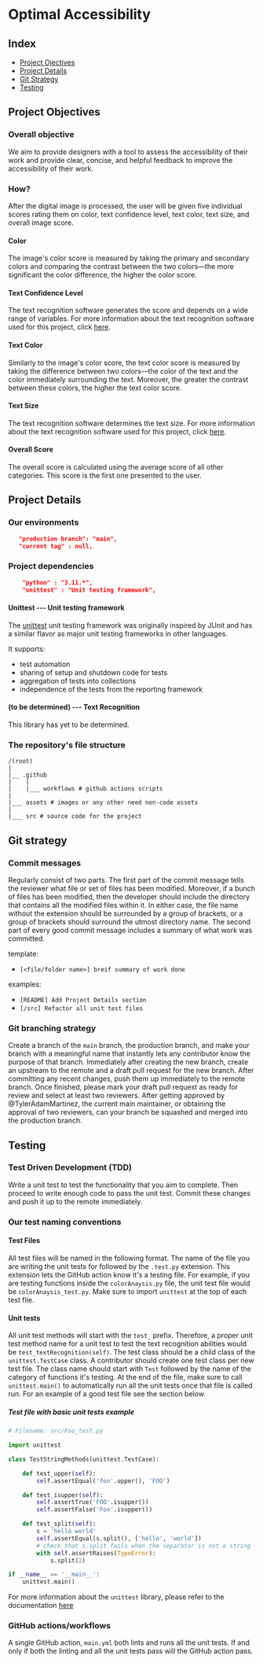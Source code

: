# Optimal Accessibility

## Index
* [Project Ojectives](#project-objectives)
* [Project Details](#project-details)
* [Git Strategy](#git-strategy)
* [Testing](#testing)

## Project Objectives
### Overall objective
We aim to provide designers with a tool to assess the accessibility of their work 
and provide clear, concise, and helpful feedback to improve the accessibility of their work.

### How?
After the digital image is processed, the user will be given five individual scores rating 
them on color, text confidence level, text color, text size, and overall image score. 

#### Color
The image's color score is measured by taking the primary and secondary colors and 
comparing the contrast between the two colors—the more significant the color difference, 
the higher the color score. 

#### Text Confidence Level
The text recognition software generates the score and depends on a wide range of variables. 
For more information about the text recognition software used for this project, 
click [here](#to-be-determined-----text-recognition).

#### Text Color
Similarly to the image's color score, the text color score is measured by taking the 
difference between two colors—the color of the text and the color immediately surrounding 
the text. Moreover, the greater the contrast between these colors, the higher the text 
color score.  

#### Text Size
The text recognition software determines the text size. 
For more information about the text recognition software used for this project, 
click [here](#to-be-determined-----text-recognition).

#### Overall Score
The overall score is calculated using the average score of all other categories. 
This score is the first one presented to the user. 

## Project Details
###  Our environments 
```json
   "production branch": "main",
   "current tag" : null,                                                          
```

### Project dependencies

```json
    "python" : "3.11.*",
    "unittest" : "Unit testing framework",
```

#### Unittest --- Unit testing framework
The [unittest](https://docs.python.org/3/library/unittest.html) unit testing framework 
was originally inspired by JUnit and has a similar flavor as major unit testing frameworks 
in other languages.  

It supports:  
* test automation 
* sharing of setup and shutdown code for tests
* aggregation of tests into collections
* independence of the tests from the reporting framework


#### (to be determined) --- Text Recognition
This library has yet to be determined.

### The repository's file structure
```
/(root)
|
|__ .github
|    |
|    |___ workflows # github actions scripts
|
|___ assets # images or any other need non-code assets
|
|___ src # source code for the project

```

## Git strategy
### Commit messages
Regularly consist of two parts. 
The first part of the commit message tells the reviewer what file or set of files has 
been modified. Moreover, if a bunch of files has been modified, then the developer 
should include the directory that contains all the modified files within it. 
In either case, the file name without the extension should be surrounded by a group 
of brackets, or a group of brackets should surround the utmost directory name. 
The second part of every good commit message includes a summary of what work was 
committed.  

template:  
* `[<file/folder name>] breif summary of work done` 

examples: 
* `[README] Add Project Details section`  
* `[/src] Refactor all unit test files`

### Git branching strategy
Create a branch of the `main` branch, the production branch, and make your branch with a 
meaningful name that instantly lets any contributor know the purpose of that branch. 
Immediately after creating the new branch, create an upstream to the remote and a draft pull 
request for the new branch. After committing any recent changes, push them up immediately to 
the remote branch. Once finished, please mark your draft pull request as ready for review and 
select at least two reviewers. After getting approved by @TylerAdamMartinez, the current main 
maintainer,  or obtaining the approval of two reviewers, can your branch be squashed and 
merged into the production branch.  

## Testing
### Test Driven Development (TDD)
Write a unit test to test the functionality that you aim to complete. Then proceed to write 
enough code to pass the unit test. Commit these changes and push it up to the remote 
immediately. 

### Our test naming conventions
#### Test Files
All test files will be named in the following format. The name of the file you are writing 
the unit tests for followed by the `.test.py` extension. This extension lets the GitHub 
action know it's a testing file. For example, if you are testing functions inside the 
`colorAnaysis.py` file, the unit test file would be `colorAnaysis_test.py`. Make sure to 
import `unittest` at the top of each test file. 

#### Unit tests
All unit test methods will start with the `test_` prefix. Therefore, a proper unit test 
method name for a unit test to test the text recognition abilities would be 
`test_textRecognition(self)`. The test class should be a child class of the 
`unittest.TestCase` class. A contributor should create one test class per new test file. 
The class name should start with `Test` followed by the name of the category of functions 
it's testing. At the end of the file, make sure to call `unittest.main()` to automatically 
run all the unit tests once that file is called run. For an example of a good test file 
see the section below. 

##### Test file with basic unit tests example
```python
# Filename: src/Foo_test.py

import unittest

class TestStringMethods(unittest.TestCase):

    def test_upper(self):
        self.assertEqual('foo'.upper(), 'FOO')

    def test_isupper(self):
        self.assertTrue('FOO'.isupper())
        self.assertFalse('Foo'.isupper())

    def test_split(self):
        s = 'hello world'
        self.assertEqual(s.split(), ['hello', 'world'])
        # check that s.split fails when the separator is not a string
        with self.assertRaises(TypeError):
            s.split(2)

if __name__ == '__main__':
    unittest.main()
```

For more information about the `unittest` library, please refer to the documentation 
[here](https://docs.python.org/3/library/unittest.html)

### GitHub actions/workflows
A single GitHub action, `main.yml` both lints and runs all the unit tests. 
If and only if both the linting and all the unit tests pass will the GitHub action pass. 